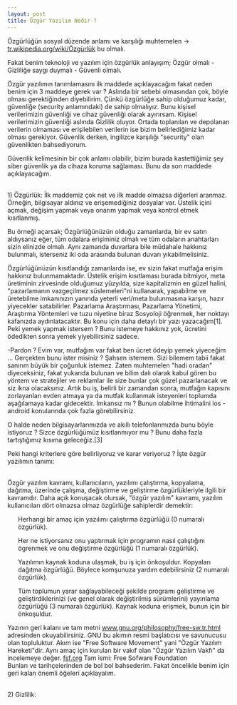 ```yaml
---
layout: post
title: Özgür Yazılım Nedir ?
---
```


Özgürlüğün sosyal düzende anlamı ve karşılığı muhtemelen -> <a href="https://tr.wikipedia.org/wiki/Özgürlük">tr.wikipedia.org/wiki/Özgürlük</a> bu olmalı. 

Fakat benim teknoloji ve yazılım için özgürlük anlayışım; Özgür olmalı - Gizliliğe saygı duymalı - Güvenli olmalı.

Özgür yazılımın tanımlamasını ilk maddede açıklayacağım fakat neden benim için 3 maddeye gerek var ? Aslında bir sebebi olmasından çok, böyle olması gerektiğinden diyebilirim. Çünkü özgürlüğe sahip olduğumuz kadar, güvenliğe (security anlamındaki) de sahip olmalıyız. Bunu kişisel verilerimizin güvenliği ve cihaz güvenliği olarak ayırırsam. Kişisel verilerimizin güvenliği aslında Gizlilik oluyor. Ortada toplanılan ve depolanan verilerin olmaması ve erişilebilen verilerin ise bizim belirlediğimiz kadar olması gerekiyor. Güvenlik derken, ingilizce karşılığı "security" olan güvenlikten bahsediyorum.

Güvenlik kelimesinin bir çok anlamı olabilir, bizim burada kastettiğimiz şey siber güvenlik ya da cihaza koruma sağlaması. Bunu da son maddede açıklayacağım.

<br>1) Özgürlük: İlk maddemiz çok net ve ilk madde olmazsa diğerleri aranmaz. Örneğin, bilgisayar aldınız ve erişemediğiniz dosyalar var. Üstelik içini açmak, değişim yapmak veya onarım yapmak veya kontrol etmek kısıtlanmış.

Bu örneği açarsak; Özgürlüğünüzün olduğu zamanlarda, bir ev satın aldıysanız eğer, tüm odalara erişiminiz olmalı ve tüm odaların anahtarları sizin elinizde olmalı. Aynı zamanda duvarlara bile müdahale hakkınız bulunmalı, isterseniz iki oda arasında bulunan duvarı yıkabilmelisiniz.

Özgürlüğünüzün kısıtlandığı zamanlarda ise, ev sizin fakat mutfağa erişim hakkınız bulunmamaktadır. Üstelik erişim kısıtlaması burada bitmiyor, meta üretiminin zirvesinde olduğumuz yüzyılda, size kapitalizmin en güzel halini, "pazarlamanın vazgeçilmez süslemeleri"ni kullanarak, yapabilme ve üretebilme imkanınızın yanında yeterli veri/meta bulunmasına karşın, hazır yiyecekler satabilirler. Pazarlama Araştırması, Pazarlama Yönetimi, Araştırma Yöntemleri ve tuzu niyetine biraz Sosyoloji öğrenmek, her noktayı kafanızda aydınlatacaktır. Bu konu için daha detaylı bir yazı yazacağım[1]. Peki yemek yapmak istersem ? Bunu istemeye hakkınız yok, ücretini ödedikten sonra yemek yiyebilirsiniz sadece. 

-Pardon ? Evim var, mutfağım var fakat ben ücret ödeyip yemek yiyeceğim ... Gerçekten bunu ister misiniz ? Şahsen istemem. Sizi bilemem tabii fakat sanırım büyük bir çoğunluk istemez. Zaten muhtemelen "hadi oradan" diyeceksiniz, fakat yukarıda bulunan ve bilim dalı olarak kabul gören bu yöntem ve stratejiler ve reklamlar ile size bunlar çok güzel pazarlanacak ve siz ikna olacaksınız. Artık bu iş, belirli bir zamandan sonra, mutfağın kapısını zorlayanları evden atmaya ya da mutfak kullanmak isteyenleri toplumda aşağılamaya kadar gidecektir. İmkansız mı ? Bunun olabilme ihtimalini ios - android konularında çok fazla görebilirsiniz. 

O halde neden bilgisayarlarımızda ve akıllı telefonlarımızda bunu böyle istiyoruz ? Sizce özgürlüğümüz kısıtlanmıyor mu ? Bunu daha fazla tartıştığımız kısıma geleceğiz.[3] 

Peki hangi kriterlere göre belirliyoruz ve karar veriyoruz ? İşte özgür yazılımın tanımı:

<br>Özgür yazılım kavramı, kullanıcıların, yazılımı çalıştırma, kopyalama, dağıtma, üzerinde çalışma, değiştirme ve geliştirme özgürlükleriyle ilgili bir kavramdır. Daha açık konuşacak olursak, "özgür yazılım" kavramı, yazılım kullanıcıları dört olmazsa olmaz özgürlüğe sahiplerdir demektir:

<ol>Herhangi bir amaç için yazılımı çalıştırma özgürlüğü (0 numaralı özgürlük).</ol>
<ol>Her ne istiyorsanız onu yaptırmak için programın nasıl çalıştığını ögrenmek ve onu değiştirme özgürlüğü (1 numaralı özgürlük). </ol>
<ol>Yazılımın kaynak koduna ulaşmak, bu iş için önkoşuldur. Kopyaları dağıtma özgürlüğü. Böylece komşunuza yardım edebilirsiniz (2 numaralı özgürlük).</ol>
<ol>Tüm toplumun yarar sağlayabileceği şekilde programı geliştirme ve geliştirdiklerinizi (ve genel olarak değiştirilmiş sürümlerini) yayınlama özgürlüğü (3 numaralı özgürlük). Kaynak koduna erişmek, bunun için bir önkoşuldur.</ol>
  
 Yazının geri kalanı ve tam metni <a href="https://www.gnu.org/philosophy/free-sw.tr.html">www.gnu.org/philosophy/free-sw.tr.html</a> adresinden okuyabilirsiniz. GNU bu akımın resmi başlatıcısı ve savunucusu olan topluluktur. Akım ise "Free Software Movement" yani "Özgür Yazılım Hareketi"dir. Aynı amaç için kurulan bir vakıf olan "Özgür Yazılım Vakfı" da incelemeye değer. <a href="https://fsf.org/">fsf.org</a> Tam ismi: Free Sofware Foundation
<br>Bunları ve tarihçelerinden de bol bol bahsederim. Fakat öncelikle benim için geri kalan önemli öğeleri açıklayalım.

<br>2) Gizlilik:
